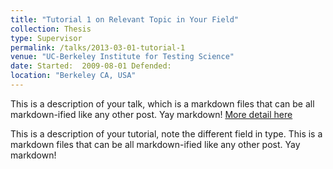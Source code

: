 ```yaml
---
title: "Tutorial 1 on Relevant Topic in Your Field"
collection: Thesis
type: Supervisor
permalink: /talks/2013-03-01-tutorial-1
venue: "UC-Berkeley Institute for Testing Science"
date: Started:  2009-08-01 Defended: 
location: "Berkeley CA, USA"
---
```


This is a description of your talk, which is a markdown files that can be all markdown-ified like any other post. Yay markdown! [More detail here](/talks/2013-03-01-tutorial-1)

This is a description of your tutorial, note the different field in type. This is a markdown files that can be all markdown-ified like any other post. Yay markdown!
